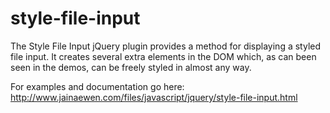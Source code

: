 style-file-input
================

The Style File Input jQuery plugin provides a method for displaying a styled file input. It creates several extra elements in the DOM which, as can been seen in the demos, can be freely styled in almost any way.

For examples and documentation go here:
	http://www.jainaewen.com/files/javascript/jquery/style-file-input.html